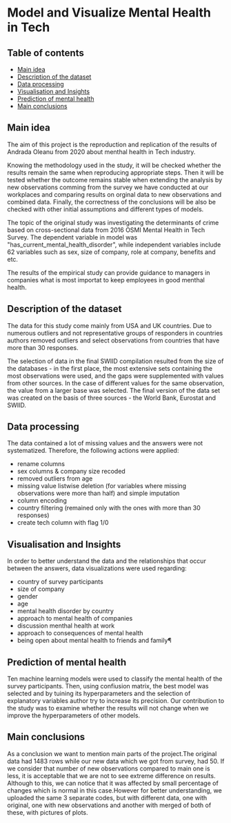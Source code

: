 # Model and Visualize Mental Health in Tech 

## Table of contents
* [Main idea](#main-idea)
* [Description of the dataset](#description-of-the-dataset)
* [Data processing](#data-processing)
* [Visualisation and Insights](#Visualisation-and-Insights)
* [Prediction of mental health](#Prediction-of-mental-health)
* [Main conclusions](#main-conclusions)

## Main idea

The aim of this project is the reproduction and replication of the results of Andrada Oleanu from 2020 about menthal health in Tech industry.

Knowing the methodology used in the study, it will be checked whether the results remain the same when reproducing appropriate steps. Then it will be tested whether the outcome remains stable when extending the analysis by new observations comming from the survey we have conducted at our workplaces and comparing results on orginal data to new observations and combined data. Finally, the correctness of the conclusions will be also be checked with other initial assumptions and different types of models.

The topic of the original study was investigating the determinants of crime based on cross-sectional data from 2016 OSMI Mental Health in Tech Survey. The dependent variable in model was "has_current_mental_health_disorder", while independent variables include 62 variables such as sex, size of company, role at company, benefits and etc.

The results of the empirical study can provide guidance to managers in companies what is most importat to keep employees in good menthal health.

## Description of the dataset

The data for this study come mainly from USA and UK countries. Due to numerous outliers and not representative groups of responders in countries authors removed outliers and select observations from countries that have more than 30 responses. 

The selection of data in the final SWIID compilation resulted from the size of the databases - in the first place, the most extensive sets containing the most observations were used, and the gaps were supplemented with values from other sources. In the case of different values for the same observation, the value from a larger base was selected. The final version of the data set was created on the basis of three sources - the World Bank, Eurostat and SWIID.


## Data processing

The data contained a lot of missing values and the answers were not systematized. Therefore, the following actions were applied:

* rename columns
* sex columns & company size recoded
* removed outliers from age
* missing value listwise deletion (for variables where missing observations were more than half) and simple imputation
* column encoding
* country filtering (remained only with the ones with more than 30 responses)
* create tech column with flag 1/0


## Visualisation and Insights

In order to better understand the data and the relationships that occur between the answers, data visualizations were used regarding:

* country of survey participants
* size of company
* gender
* age
* mental health disorder by country
* approach to mental health of companies
* discussion menthal health at work
* approach to consequences of mental health 
* being open about mental health to friends and family¶

## Prediction of mental health

Ten machine learning models were used to classify the mental health of the survey participants. Then, using confiusion matrix, the best model was selected and by tuining its hyperparameters and the selection of explanatory variables author try to increase its precision.
Our contribution to the study was to examine whether the results will not change when we improve the hyperparameters of other models.

## Main conclusions

As a conclusion we want to mention main parts of the project.The original data had 1483 rows while our new data which we got from survey, had 50. If we consider that number of new observations compared to main one is less, it is acceptable that we are not to see extreme difference on results. Although to this, we can notice that it was affected by small percentage of changes which is normal in this case.However for better understanding, we uploaded the same 3 separate codes, but with different data, one with original, one with new observations and another with merged of both of these, with pictures of plots.

